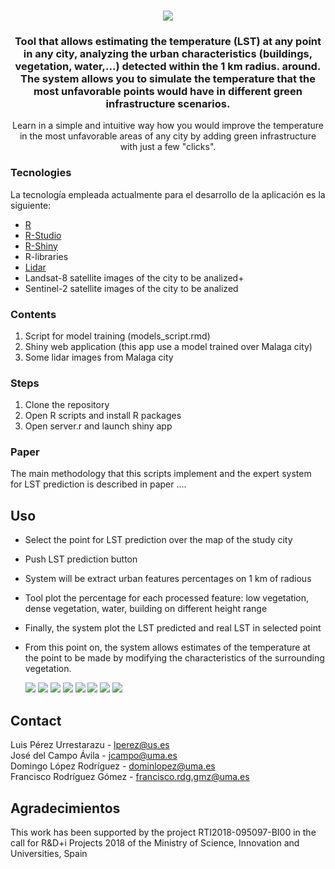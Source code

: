<!--
*** Thanks for checking out this README Template. If you have a suggestion that would
*** make this better, please fork the repo and create a pull request or simply open
*** an issue with the tag "enhancement".
*** Thanks again! Now go create something AMAZING! :D
-->





<!-- PROJECT SHIELDS -->
<!--
*** I'm using markdown "reference style" links for readability.
*** Reference links are enclosed in brackets [ ] instead of parentheses ( ).
*** See the bottom of this document for the declaration of the reference variables
*** for contributors-url, forks-url, etc. This is an optional, concise syntax you may use.
*** https://www.markdownguide.org/basic-syntax/#reference-style-links
-->


<!-- PROJECT LOGO -->
<br />
<p align="center">
  
  <a>
    <img src="ursus_all.png">
  </a>

  <h3 align="center">Tool that allows estimating the temperature (LST) at any point in any city, analyzing the urban characteristics (buildings, vegetation, water,...) detected within the 1 km radius. around. The system allows you to simulate the temperature that the most unfavorable points would have in different green infrastructure scenarios.</h3>

  <p align="center">
    Learn in a simple and intuitive way how you would improve the temperature in the most unfavorable areas of any city by adding green infrastructure with just a few "clicks". 
  </p>


### Tecnologies

La tecnología empleada actualmente para el desarrollo de la aplicación es la siguiente:

* [R](https://cran.r-project.org/)
* [R-Studio](https://rstudio.com/)
* [R-Shiny](https://shiny.rstudio.com/)
* R-libraries
* [Lidar](http://centrodedescargas.cnig.es/CentroDescargas/index.jsp)
* Landsat-8 satellite images of the city to be analized+
* Sentinel-2 satellite images of the city to be analized


### Contents

1. Script for model training (models_script.rmd)
2. Shiny web application (this app use a model trained over Malaga city)
3. Some lidar images from Malaga city


### Steps

1. Clone the repository
2. Open R scripts and install R packages
3. Open server.r and launch shiny app


### Paper

The main methodology that this scripts implement and the expert system for LST prediction is described in paper ....


<!-- USAGE EXAMPLES -->
## Uso

* Select the point for LST prediction over the map of the study city
* Push LST prediction button
* System will be extract urban features percentages on 1 km of radious
* Tool plot the percentage for each processed feature: low vegetation, dense vegetation, water, building on different height range
* Finally, the system plot the LST predicted and real LST in selected point
* From this point on, the system allows estimates of the temperature at the point to be made by modifying the characteristics of the surrounding vegetation.


  <a>
    <img src="1.png">
  </a>
    <a>
    <img src="2.png">
  </a>
    <a>
    <img src="3.png">
  </a>
    <a>
    <img src="4.png">
  </a>
    <a>
    <img src="5.png">
  </a>
  </a>
    <a>
    <img src="percents.png">
  </a>
    <a>
    <img src="6.png">
  </a>
    <a>
    <img src="7.png">
  </a>


<!-- CONTACT -->
## Contact

Luis Pérez Urrestarazu  - lperez@us.es
</br>
José del Campo Ávila  - jcampo@uma.es
</br>
Domingo López Rodríguez  - dominlopez@uma.es
</br>
Francisco Rodríguez Gómez  - francisco.rdg.gmz@uma.es


<!-- ACKNOWLEDGEMENTS -->
## Agradecimientos

This work has been supported by the project RTI2018-095097-BI00 in the call for R&D+i Projects 2018 of the Ministry of Science, Innovation and Universities, Spain

[product-screenshot-1]: 1.png
[product-screenshot-2]: 2.png
[product-screenshot-3]: 3.png
[product-screenshot-4]: 4.png
[product-screenshot-5]: 5.png
[product-screenshot-6]: 6.png
[product-screenshot-7]: 7.png
